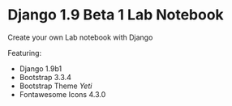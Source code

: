 # Django 1.9 Beta 1 Lab Notebook

Create your own Lab notebook with Django

Featuring:
* Django 1.9b1
* Bootstrap 3.3.4
* Bootstrap Theme *Yeti*
* Fontawesome Icons 4.3.0